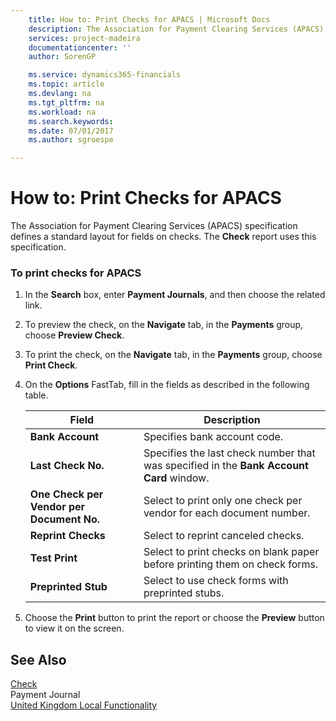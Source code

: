 ```yaml
---
    title: How to: Print Checks for APACS | Microsoft Docs
    description: The Association for Payment Clearing Services (APACS) specification defines a standard layout for fields on checks. The **Check** report uses this specification.
    services: project-madeira
    documentationcenter: ''
    author: SorenGP

    ms.service: dynamics365-financials
    ms.topic: article
    ms.devlang: na
    ms.tgt_pltfrm: na
    ms.workload: na
    ms.search.keywords:
    ms.date: 07/01/2017
    ms.author: sgroespe

---
```

# How to: Print Checks for APACS
The Association for Payment Clearing Services (APACS) specification defines a standard layout for fields on checks. The **Check** report uses this specification.  
  
### To print checks for APACS  
  
1.  In the **Search** box, enter **Payment Journals**, and then choose the related link.  
  
2.  To preview the check, on the **Navigate** tab, in the **Payments** group, choose **Preview Check**.  
  
3.  To print the check, on the **Navigate** tab, in the **Payments** group, choose **Print Check**.  
  
4.  On the **Options** FastTab, fill in the fields as described in the following table.  
  
    |Field|Description|  
    |---------------------------------|---------------------------------------|  
    |**Bank Account**|Specifies bank account code.|  
    |**Last Check No.**|Specifies the last check number that was specified in the **Bank Account Card** window.|  
    |**One Check per Vendor per Document No.**|Select to print only one check per vendor for each document number.|  
    |**Reprint Checks**|Select to reprint canceled checks.|  
    |**Test Print**|Select to print checks on blank paper before printing them on check forms.|  
    |**Preprinted Stub**|Select to use check forms with preprinted stubs.|  
  
5.  Choose the **Print** button to print the report or choose the **Preview** button to view it on the screen.  
  
## See Also  
 [Check](($%20R_1401%20Check%20$).md)   
 Payment Journal   
 [United Kingdom Local Functionality](united-kingdom-local-functionality.md)